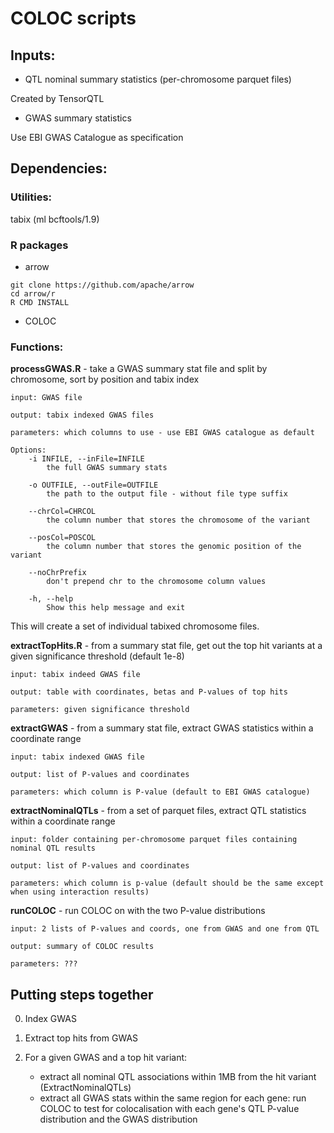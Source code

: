 # COLOC scripts

## Inputs:

* QTL nominal summary statistics (per-chromosome parquet files)

Created by TensorQTL

* GWAS summary statistics

Use EBI GWAS Catalogue as specification

## Dependencies:

### Utilities:

tabix (ml bcftools/1.9)

### R packages

* arrow 

```
git clone https://github.com/apache/arrow
cd arrow/r
R CMD INSTALL 
```

* COLOC

### Functions:

**processGWAS.R** - take a GWAS summary stat file and split by chromosome, sort by position and tabix index

    input: GWAS file

    output: tabix indexed GWAS files

    parameters: which columns to use - use EBI GWAS catalogue as default

```
Options:
    -i INFILE, --inFile=INFILE
        the full GWAS summary stats

    -o OUTFILE, --outFile=OUTFILE
        the path to the output file - without file type suffix

    --chrCol=CHRCOL
        the column number that stores the chromosome of the variant

    --posCol=POSCOL
        the column number that stores the genomic position of the variant

    --noChrPrefix
        don't prepend chr to the chromosome column values

    -h, --help
        Show this help message and exit
```

This will create a set of individual tabixed chromosome files.

**extractTopHits.R** - from a summary stat file, get out the top hit variants at a given significance threshold (default 1e-8)

    input: tabix indeed GWAS file

    output: table with coordinates, betas and P-values of top hits

    parameters: given significance threshold






**extractGWAS** - from a summary stat file, extract GWAS statistics within a coordinate range

    input: tabix indexed GWAS file

    output: list of P-values and coordinates

    parameters: which column is P-value (default to EBI GWAS catalogue)


**extractNominalQTLs** - from a set of parquet files, extract QTL statistics within a coordinate range

    input: folder containing per-chromosome parquet files containing nominal QTL results

    output: list of P-values and coordinates

    parameters: which column is p-value (default should be the same except when using interaction results)


**runCOLOC** - run COLOC on with the two P-value distributions

    input: 2 lists of P-values and coords, one from GWAS and one from QTL

    output: summary of COLOC results

    parameters: ???


## Putting steps together

0. Index GWAS

1. Extract top hits from GWAS

2. For a given GWAS and a top hit variant:
    - extract all nominal QTL associations within 1MB from the hit variant (ExtractNominalQTLs)
    - extract all GWAS stats within the same region
    for each gene:
        run COLOC to test for colocalisation with each gene's QTL P-value distribution and the GWAS distribution


